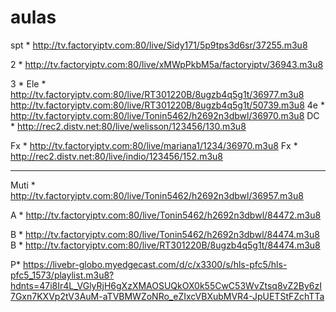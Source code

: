 # aulas
spt * http://tv.factoryiptv.com:80/live/Sidy171/5p9tps3d6sr/37255.m3u8

2 * http://tv.factoryiptv.com:80/live/xMWpPkbM5a/factoryiptv/36943.m3u8

3 * 
Ele * http://tv.factoryiptv.com:80/live/RT301220B/8ugzb4q5g1t/36977.m3u8
http://tv.factoryiptv.com:80/live/RT301220B/8ugzb4q5g1t/50739.m3u8
4e * http://tv.factoryiptv.com:80/live/Tonin5462/h2692n3dbwl/36970.m3u8
DC * http://rec2.distv.net:80/live/welisson/123456/130.m3u8

Fx * http://tv.factoryiptv.com:80/live/mariana1/1234/36970.m3u8
Fx * http://rec2.distv.net:80/live/indio/123456/152.m3u8

---------------------------------------------

Muti * http://tv.factoryiptv.com:80/live/Tonin5462/h2692n3dbwl/36957.m3u8

A * http://tv.factoryiptv.com:80/live/Tonin5462/h2692n3dbwl/84472.m3u8

B * http://tv.factoryiptv.com:80/live/Tonin5462/h2692n3dbwl/84474.m3u8
B * http://tv.factoryiptv.com:80/live/RT301220B/8ugzb4q5g1t/84474.m3u8





P* https://livebr-globo.myedgecast.com/d/c/x3300/s/hls-pfc5/hls-pfc5_1573/playlist.m3u8?hdnts=47i8Ir4L_VGlyRjH6gXzXMAOSUQkOX0k55CwC53WvZtsq8vZ2By6zI7Gxn7KXVp2tV3AuM-aTVBMWZoNRo_eZIxcVBXubMVR4-JpUETStFZchTTa
